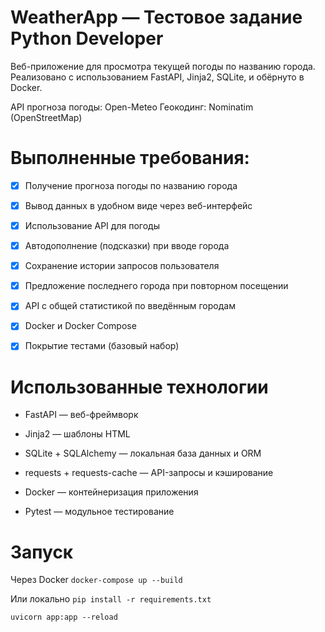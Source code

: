 # WeatherApp — Тестовое задание Python Developer

Веб-приложение для просмотра текущей погоды по названию города. Реализовано с использованием FastAPI, Jinja2, SQLite, и обёрнуто в Docker.

API прогноза погоды: Open-Meteo
Геокодинг: Nominatim (OpenStreetMap)

# Выполненные требования:

- [x] Получение прогноза погоды по названию города

- [x] Вывод данных в удобном виде через веб-интерфейс

- [x] Использование API для погоды

- [x] Автодополнение (подсказки) при вводе города

- [x] Сохранение истории запросов пользователя

- [x] Предложение последнего города при повторном посещении

- [x] API с общей статистикой по введённым городам

- [x] Docker и Docker Compose

- [x] Покрытие тестами (базовый набор)

# Использованные технологии

 - FastAPI — веб-фреймворк

 - Jinja2 — шаблоны HTML

 - SQLite + SQLAlchemy — локальная база данных и ORM

 - requests + requests-cache — API-запросы и кэширование

 - Docker — контейнеризация приложения

 - Pytest — модульное тестирование

 # Запуск

 Через Docker
 ```docker-compose up --build```

 Или локально
 ```pip install -r requirements.txt```
 
```uvicorn app:app --reload```
